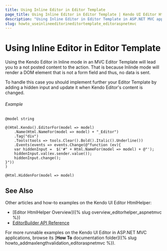 ```yaml
---
title: Using Inline Editor in Editor Template
page_title: Using Inline Editor in Editor Template | Kendo UI Editor HtmlHelper
description: "Using Inline Editor in Editor Template in ASP.NET MVC applications."
slug: howto_useinlineeditorineditortemplate_editoraspnetmvc
---
```


# Using Inline Editor in Editor Template

Using the Kendo Editor in Inline mode in an MVC Editor Template will lead you to a not posted content to the action. That is because Inlinde mode will render a DOM element that is not a form field and thus, no data is sent. 

To handle this case you should implement further your Editor Template by adding a hidden input and update it when Kendo Editor's content is changed. 

###### Example

```tab-Razor
@model string
    
@(Html.Kendo().EditorFor(model => model)
    .Name(Html.NameFor(model => model) + "_Editor")
    .Tag("div")
    .Tools(tools => tools.Clear().Bold().Italic().Underline())
    .Events(events => events.Change(@"function (ev){
    var hiddenInput =  $('#" + Html.NameFor(model => model) + @"');
    hiddenInput.val(ev.sender.value());
    hiddenInput.change();
}"))
) 

@Html.HiddenFor(model => model)
```

## See Also

Other articles and how-to examples on the Kendo UI Editor HtmlHelper:

* [Editor HtmlHelper Overview]({% slug overview_editorhelper_aspnetmvc %})
* [EditorBuilder API Reference](/api/Kendo.Mvc.UI.Fluent/EditorBuilder)

For more runnable examples on the Kendo UI Editor in ASP.NET MVC applications, browse its [**How To** documentation folder]({% slug howto_addmaxlengthvalidation_editoraspnetmvc %}).
